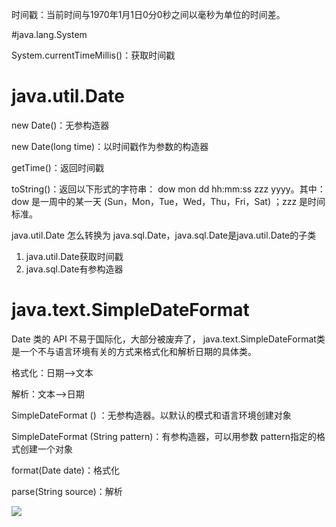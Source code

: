 时间戳：当前时间与1970年1月1日0分0秒之间以毫秒为单位的时间差。

#java.lang.System

System.currentTimeMillis()：获取时间戳

# java.util.Date

new Date()：无参构造器

new Date(long time)：以时间戳作为参数的构造器

getTime()：返回时间戳

toString()：返回以下形式的字符串： dow mon dd hh:mm:ss zzz yyyy。其中：dow 是一周中的某一天 (Sun，Mon，Tue，Wed，Thu，Fri，Sat) ；zzz 是时间标准。



java.util.Date 怎么转换为 java.sql.Date，java.sql.Date是java.util.Date的子类
1. java.util.Date获取时间戳
2. java.sql.Date有参构造器

#  java.text.SimpleDateFormat

Date 类的 API 不易于国际化，大部分被废弃了， java.text.SimpleDateFormat类是一个不与语言环境有关的方式来格式化和解析日期的具体类。

格式化：日期-->文本 

解析：文本-->日期



SimpleDateFormat () ：无参构造器。以默认的模式和语言环境创建对象

SimpleDateFormat (String pattern)：有参构造器，可以用参数 pattern指定的格式创建一个对象

format(Date date)：格式化

parse(String source)：解析

![](C:\Users\lcc\Desktop\study\Typora\note\JavaSE\11、时间类\1231.png)



